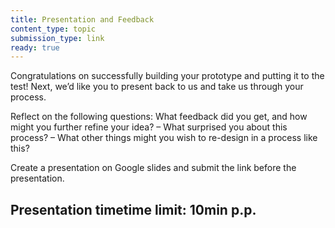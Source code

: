 ```yaml
---
title: Presentation and Feedback
content_type: topic
submission_type: link
ready: true
---
```


Congratulations on successfully building your prototype and putting it to the test! Next, we’d like you to present back to us and take us through your process.

Reflect on the following questions: What feedback did you get, and how might you further refine your idea? – What surprised you about this process? – What other things might you wish to re-design in a process like this?

Create a presentation on Google slides and submit the link before the presentation.

## Presentation timetime limit: 10min p.p. 


